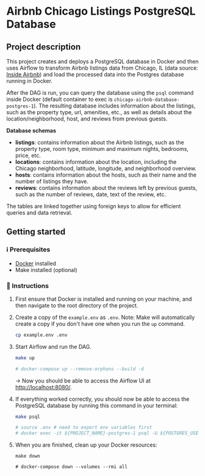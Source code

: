 # Airbnb Chicago Listings PostgreSQL Database

## Project description

This project creates and deploys a PostgreSQL database in Docker and then uses Airflow to transform Airbnb listings data from Chicago, IL (data source: [Inside Airbnb](http://insideairbnb.com/chicago)) and load the processed data into the Postgres database running in Docker.

After the DAG is run, you can query the database using the `psql` command inside Docker (default container to exec is `chicago-airbnb-database-postgres-1`). The resulting database includes information about the listings, such as the property type, url, amenities, etc., as well as details about the location/neighborhood, host, and reviews from previous guests.

**Database schemas**

- **listings**: contains information about the Airbnb listings, such as the property type, room type, minimum and maximum nights, bedrooms, price, etc.
- **locations**: contains information about the location, including the Chicago neighborhood, latitude, longitude, and neighborhood overview.
- **hosts**: contains information about the hosts, such as their name and the number of listings they have.
- **reviews**: contains information about the reviews left by previous guests, such as the number of reviews, date, text of the review, etc.

The tables are linked together using foreign keys to allow for efficient queries and data retrieval.

## Getting started

### :information_source: Prerequisites 
* [Docker](https://docs.docker.com/get-docker/) installed
* Make installed (optional)

### :pencil: Instructions

1. First ensure that Docker is installed and running on your machine, and then navigate to the root directory of the project.

2. Create a copy of the `example.env` as `.env`. Note: Make will automatically create a copy if you don't have one when you run the `up` command.

    ```bash
    cp example.env .env
    ```


3. Start Airflow and run the DAG.
    
    ```bash
    make up

    # docker-compose up --remove-orphans --build -d
    ```

    &rarr; Now you should be able to access the Airflow UI at [http://localhost:8080/](http://localhost:8080/).

2. If everything worked correctly, you should now be able to access the PostgreSQL database by running this command in your terminal:

    ```bash
    make psql
    
    # source .env # need to export env variables first
    # docker exec -it ${PROJECT_NAME}-postgres-1 psql -U ${POSTGRES_USER} -d ${POSTGRES_DB}
    ```

3. When you are finished, clean up your Docker resources:

    ```
    make down
    
    # docker-compose down --volumes --rmi all
    ```
